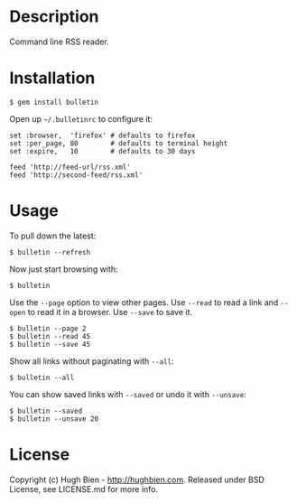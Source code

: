 Description
===========

Command line RSS reader.

Installation
============

    $ gem install bulletin

Open up `~/.bulletinrc` to configure it:

    set :browser,  'firefox' # defaults to firefox
    set :per_page, 80        # defaults to terminal height
    set :expire,   10        # defaults to 30 days

    feed 'http://feed-url/rss.xml'
    feed 'http://second-feed/rss.xml'

Usage
=====

To pull down the latest:

    $ bulletin --refresh

Now just start browsing with:

    $ bulletin

Use the `--page` option to view other pages.  Use `--read` to read a link and
`--open` to read it in a browser.  Use `--save` to save it.

    $ bulletin --page 2
    $ bulletin --read 45
    $ bulletin --save 45

Show all links without paginating with `--all`:

    $ bulletin --all

You can show saved links with `--saved` or undo it with `--unsave`:

    $ bulletin --saved
    $ bulletin --unsave 20

License
=======

Copyright (c) Hugh Bien - http://hughbien.com.
Released under BSD License, see LICENSE.md for more info.
